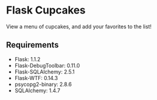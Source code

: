 # Flask Cupcakes

View a menu of cupcakes, and add your favorites to the list!

## Requirements

- Flask: 1.1.2
- Flask-DebugToolbar: 0.11.0
- Flask-SQLAlchemy: 2.5.1
- Flask-WTF: 0.14.3
- psycopg2-binary: 2.8.6
- SQLAlchemy: 1.4.7
